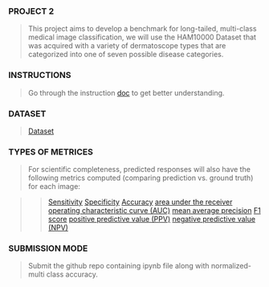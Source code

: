 ### PROJECT 2
> This project aims to develop a benchmark for long-tailed, multi-class medical image classification, we will use the HAM10000 Dataset that was acquired with a variety of dermatoscope types that are categorized into one of seven possible disease categories.


### INSTRUCTIONS
> Go through the instruction [doc](https://docs.google.com/document/d/1xpSxyq8pRyjPRciQb3tOjV24K7pqniHY/edit?usp=sharing&ouid=102124429604486730187&rtpof=true&sd=true) to get better understanding.

### DATASET
>[Dataset](https://www.kaggle.com/competitions/aiml-general-championship/data)

### TYPES OF METRICES
>For scientific completeness, predicted responses will also have the following metrics computed (comparing prediction vs. ground truth) for each image:

>>[Sensitivity](https://en.wikipedia.org/wiki/Sensitivity_and_specificity#Sensitivity)
>>[Specificity](https://en.wikipedia.org/wiki/Sensitivity_and_specificity#Specificity)
>>[Accuracy](https://en.wikipedia.org/wiki/Accuracy_and_precision#In_binary_classification)
>>[area under the receiver operating characteristic curve (AUC)](https://en.wikipedia.org/wiki/Receiver_operating_characteristic#Area_under_the_curve)
>>[mean average precision](http://fastml.com/what-you-wanted-to-know-about-mean-average-precision/)
>>[F1 score](https://en.wikipedia.org/wiki/F1_score)
>>[positive predictive value (PPV)](https://en.wikipedia.org/wiki/Positive_and_negative_predictive_values)
>>[negative predictive value (NPV)](https://en.wikipedia.org/wiki/Positive_and_negative_predictive_values)

### SUBMISSION MODE
> Submit the github repo containing ipynb file along with normalized-multi class accuracy. 
